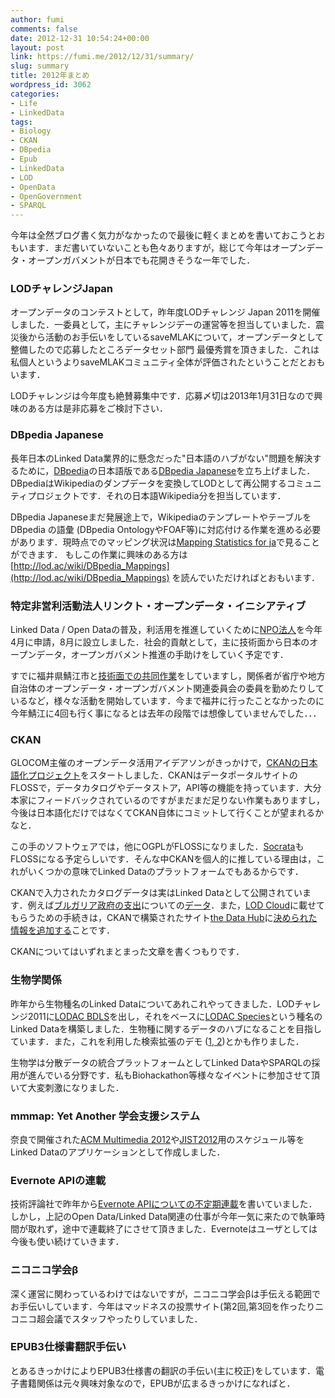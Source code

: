 ```yaml
---
author: fumi
comments: false
date: 2012-12-31 10:54:24+00:00
layout: post
link: https://fumi.me/2012/12/31/summary/
slug: summary
title: 2012年まとめ
wordpress_id: 3062
categories:
- Life
- LinkedData
tags:
- Biology
- CKAN
- DBpedia
- Epub
- LinkedData
- LOD
- OpenData
- OpenGovernment
- SPARQL
---
```


今年は全然ブログ書く気力がなかったので最後に軽くまとめを書いておこうとおもいます．まだ書いていないことも色々ありますが，総じて今年はオープンデータ・オープンガバメントが日本でも花開きそうな一年でした．

### LODチャレンジJapan

オープンデータのコンテストとして，昨年度LODチャレンジ Japan 2011を開催しました．一委員として，主にチャレンジデーの運営等を担当していました．震災後から活動のお手伝いをしているsaveMLAKについて，オープンデータとして整備したので応募したところデータセット部門 最優秀賞を頂きました．これは私個人というよりsaveMLAKコミュニティ全体が評価されたということだとおもいます．

LODチャレンジは今年度も絶賛募集中です．応募〆切は2013年1月31日なので興味のある方は是非応募をご検討下さい．


### DBpedia Japanese

長年日本のLinked Data業界的に懸念だった"日本語のハブがない"問題を解決するために，[DBpedia](http://dbpedia.org)の日本語版である[DBpedia Japanese](http://ja.dbpedia.org)を立ち上げました．DBpediaはWikipediaのダンプデータを変換してLODとして再公開するコミュニティプロジェクトです．それの日本語Wikipedia分を担当しています．

DBpedia Japaneseまだ発展途上で，WikipediaのテンプレートやテーブルをDBpedia の語彙 (DBpedia OntologyやFOAF等)に対応付ける作業を進める必要があります．現時点でのマッピング状況は[Mapping Statistics for ja](http://mappings.dbpedia.org/server/statistics/ja/)で見ることができます．
もしこの作業に興味のある方は [http://lod.ac/wiki/DBpedia_Mappings](http://lod.ac/wiki/DBpedia_Mappings) を読んでいただければとおもいます．

### 特定非営利活動法人リンクト・オープンデータ・イニシアティブ

Linked Data / Open Dataの普及，利活用を推進していくために[NPO法人](http://linkedopendata.jp/)を今年4月に申請，8月に設立しました．社会的貢献として，主に技術面から日本のオープンデータ，オープンガバメント推進の手助けをしていく予定です．

すでに福井県鯖江市と[技術面での共同作業](http://linkedopendata.jp/?p=74)をしていますし，関係者が省庁や地方自治体のオープンデータ・オープンガバメント関連委員会の委員を勤めたりしているなど，様々な活動を開始しています．今まで福井に行ったことなかったのに今年鯖江に4回も行く事になるとは去年の段階では想像していませんでした．．．

### CKAN

GLOCOM主催のオープンデータ活用アイデアソンがきっかけで，[CKANの日本語化プロジェクト](https://www.facebook.com/groups/327233017355370/)をスタートしました．CKANはデータポータルサイトのFLOSSで，データカタログやデータストア，API等の機能を持っています．大分本家にフィードバックされているのですがまだまだ足りない作業もありますし，今後は日本語化だけではなくてCKAN自体にコミットして行くことが望まれるかなと．

この手のソフトウェアでは，他にOGPLがFLOSSになりました．[Socrata](http://www.socrata.com)もFLOSSになる予定らしいです．そんな中CKANを個人的に推している理由は，これがいくつかの意味でLinked Dataのプラットフォームでもあるからです．

CKANで入力されたカタログデータは実はLinked Dataとして公開されています．例えば[ブルガリア政府の支出](http://datahub.io/dataset/bg_gov_spending)についての[データ](http://datahub.io/dataset/bg_gov_spending.rdf)．また，[LOD Cloud](http://richard.cyganiak.de/2007/10/lod/)に載せてもらうための手続きは，CKANで構築されたサイト[the Data Hub](http://datahub.io)に[決められた情報を追加する](http://www.w3.org/wiki/TaskForces/CommunityProjects/LinkingOpenData/DataSets/CKANmetainformation)ことです．

CKANについてはいずれまとまった文章を書くつもりです．

### 生物学関係

昨年から生物種名のLinked Dataについてあれこれやってきました．LODチャレンジ2011に[LODAC BDLS](http://lod.ac/bdls/)を出し，それをベースに[LODAC Species](http://lod.ac/species/)という種名のLinked Dataを構築しました．生物種に関するデータのハブになることを目指しています．また，これを利用した検索拡張のデモ ([1](http://lod.ac/apps/cinii_species),[ 2](http://lod.ac/apps/lsdcs))とかも作りました．

生物学は分散データの統合プラットフォームとしてLinked DataやSPARQLの採用が進んでいる分野です．私もBiohackathon等様々なイベントに参加させて頂いて大変刺激になりました．

### mmmap: Yet Another 学会支援システム

奈良で開催された[ACM Multimedia 2012](http://lod.ac/acmmm2012/)や[JIST2012](http://lod.ac/jist2012/)用のスケジュール等をLinked Dataのアプリケーションとして作成しました．

###  Evernote APIの連載

技術評論社で昨年から[Evernote APIについての不定期連載](http://gihyo.jp/dev/serial/01/evernote_api)を書いていました．しかし，上記のOpen Data/Linked Data関連の仕事が今年一気に来たので執筆時間が取れず，途中で連載終了にさせて頂きました．Evernoteはユーザとしては今後も使い続けていきます．

### ニコニコ学会β

深く運営に関わっているわけではないですが，ニコニコ学会βは手伝える範囲でお手伝いしています．今年はマッドネスの投票サイト(第2回,第3回を作ったりニコニコ超会議でスタッフやったりしていました．

### EPUB3仕様書翻訳手伝い

とあるきっかけによりEPUB3仕様書の翻訳の手伝い(主に校正)をしています．電子書籍関係は元々興味対象なので，EPUBが広まるきっかけになればと．
